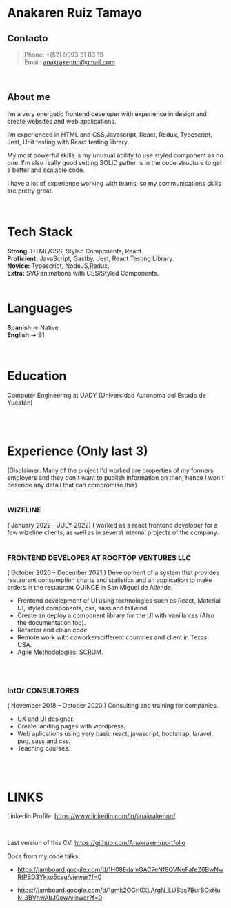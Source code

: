 # **Anakaren Ruiz Tamayo**


## Contacto
> Phone: +(52) 9993 31 83 19 <br>
> Email: anakrakennn@gmail.com

<br>

## About me

I’m a very energetic  frontend developer with experience in design and create websites and web applications. 

I’m experienced in HTML and CSS,Javascript, React, Redux, Typescript, Jest, Unit testing with React testing library.

My most powerful skills is my unusual ability to use styled component as no one. I'm also really good setting SOLID patterns in the code structure to get a better and scalable code.

I have a lot of experience working with teams, so my communications skills are pretty great.

<br>

# Tech Stack

**Strong:** HTML/CSS, Styled Components, React.
<br>
**Proficient:** JavaScript, Gastby, Jest, React Testing Library.
<br>
**Novice:** Typescript, NodeJS,Redux.
<br> 
**Extra:** SVG animations with CSS/Styled Components.
<br>
<br>

# Languages

__Spanish__ -> Native
<br>
__English__ -> B1


<br>

# Education
Computer Engineering at UADY (Universidad Autónoma del Estado de
Yucatán)

<br><br>

# Experience (Only last 3)

(Disclaimer: Many of the project I'd worked are properties of my formers employers and they don't want to publish information on then, hence I won't describe any detail that can compromise this)
<br>
<br>
### WIZELINE
( January 2022 - JULY 2022)
I worked as a react frontend developer for a few wizeline clients, as well as in several internal projects of the company.
<br>
<br>

### FRONTEND DEVELOPER AT ROOFTOP VENTURES LLC
( October 2020 – December 2021 )
Development of a system that provides restaurant consumption charts and statistics and an
application to make orders in the restaurant QUINCE in San Miguel de Allende.
- Frontend development of UI using technologies such as React, Material UI, styled
components, css, sass and tailwind.
- Create an deploy a component library for the UI with vanilla css (Also the documentation too).
- Refactor and clean code.
- Remote work with coworkersdifferent countries and client in Texas, USA.
- Agile Methodologies: SCRUM.
<br>
<br>

### IntOr CONSULTORES
( November 2018 – October 2020 )
Consulting and training for companies.
- UX and UI designer.
- Create landing pages with wordpress.
- Web aplications using very basic react, javascript, bootstrap, laravel, pug, sass and css.
- Teaching courses.

<br>
<br>

# LINKS

Linkedin Profile: https://www.linkedin.com/in/anakrakennn/

<br>

Last version of this CV: https://github.com/Anakraken/portfolio

Docs from my code talks:
- https://jamboard.google.com/d/1H08EdamGAC7eNf8QVNeFafeZ6BwNwRtPBD3Ykxo5csg/viewer?f=0

- https://jamboard.google.com/d/1qmk2OGrl0XLArgN_LUBbs7BurBOxHuN_3BVnwAbJ0ow/viewer?f=0
